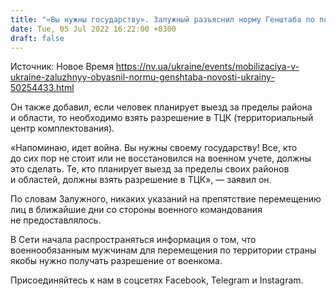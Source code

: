 ```yaml
---
title: "«Вы нужны государству». Залужный разъяснил норму Генштаба по поводу перемещения по Украине военнообязанных"
date: Tue, 05 Jul 2022 16:22:00 +0300
draft: false
---
```

Источник: Новое Время https://nv.ua/ukraine/events/mobilizaciya-v-ukraine-zaluzhnyy-obyasnil-normu-genshtaba-novosti-ukrainy-50254433.html


 Он также добавил, если человек планирует выезд за пределы района и области, то необходимо взять разрешение в ТЦК (территориальный центр комплектования).

«Напоминаю, идет война. Вы нужны своему государству! Все, кто до сих пор не стоит или не восстановился на военном учете, должны это сделать. Те, кто планирует выезд за пределы своих районов и областей, должны взять разрешение в ТЦК», — заявил он.

По словам Залужного, никаких указаний на препятствие перемещению лиц в ближайшие дни со стороны военного командования не предоставлялось.

В Сети начала распространяться информация о том, что военнообязанным мужчинам для перемещения по территории страны якобы нужно получать разрешение от военкома.

Присоединяйтесь к нам в соцсетях Facebook, Telegram и Instagram.
